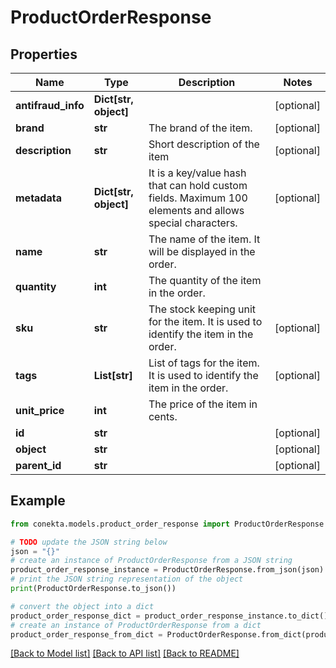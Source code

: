 # ProductOrderResponse


## Properties

Name | Type | Description | Notes
------------ | ------------- | ------------- | -------------
**antifraud_info** | **Dict[str, object]** |  | [optional] 
**brand** | **str** | The brand of the item. | [optional] 
**description** | **str** | Short description of the item | [optional] 
**metadata** | **Dict[str, object]** | It is a key/value hash that can hold custom fields. Maximum 100 elements and allows special characters. | [optional] 
**name** | **str** | The name of the item. It will be displayed in the order. | 
**quantity** | **int** | The quantity of the item in the order. | 
**sku** | **str** | The stock keeping unit for the item. It is used to identify the item in the order. | [optional] 
**tags** | **List[str]** | List of tags for the item. It is used to identify the item in the order. | [optional] 
**unit_price** | **int** | The price of the item in cents. | 
**id** | **str** |  | [optional] 
**object** | **str** |  | [optional] 
**parent_id** | **str** |  | [optional] 

## Example

```python
from conekta.models.product_order_response import ProductOrderResponse

# TODO update the JSON string below
json = "{}"
# create an instance of ProductOrderResponse from a JSON string
product_order_response_instance = ProductOrderResponse.from_json(json)
# print the JSON string representation of the object
print(ProductOrderResponse.to_json())

# convert the object into a dict
product_order_response_dict = product_order_response_instance.to_dict()
# create an instance of ProductOrderResponse from a dict
product_order_response_from_dict = ProductOrderResponse.from_dict(product_order_response_dict)
```
[[Back to Model list]](../README.md#documentation-for-models) [[Back to API list]](../README.md#documentation-for-api-endpoints) [[Back to README]](../README.md)


